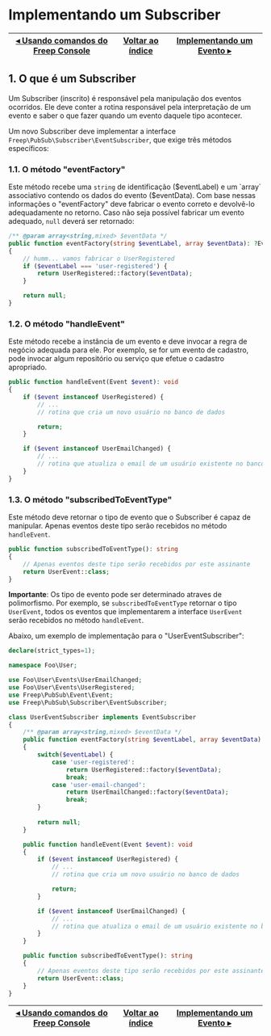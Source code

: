 # Implementando um Subscriber

[◂ Usando comandos do Freep Console](03-usando-comandos-freep-console.md) | [Voltar ao índice](indice.md) | [Implementando um Evento ▸](05-implementando-um-evento.md)
-- | -- | --

## 1. O que é um Subscriber

Um Subscriber (inscrito) é responsável pela manipulação dos eventos ocorridos. Ele deve conter a rotina responsável pela interpretação de um evento e saber o que fazer quando um evento daquele tipo acontecer.

Um novo Subscriber deve implementar a interface `Freep\PubSub\Subscriber\EventSubscriber`, que exige três métodos específicos:

### 1.1. O método "eventFactory"

Este método recebe uma `string` de identificação ($eventLabel) e um `array` associativo contendo os dados do evento ($eventData). Com base nessas informações o "eventFactory" deve fabricar o evento correto e devolvê-lo adequadamente no retorno. Caso não seja possível fabricar um evento adequado, `null` deverá ser retornado:

```php
/** @param array<string,mixed> $eventData */
public function eventFactory(string $eventLabel, array $eventData): ?Event
{
    // humm... vamos fabricar o UserRegistered
    if ($eventLabel === 'user-registered') { 
        return UserRegistered::factory($eventData);
    }

    return null;
}
```

### 1.2. O método "handleEvent"

Este método recebe a instância de um evento e deve invocar a regra de negócio adequada para ele. Por exemplo, se for um evento de cadastro, pode invocar algum repositório ou serviço que efetue o cadastro apropriado.

```php
public function handleEvent(Event $event): void
{
    if ($event instanceof UserRegistered) {
        // ...
        // rotina que cria um novo usuário no banco de dados

        return;
    }

    if ($event instanceof UserEmailChanged) {
        // ...
        // rotina que atualiza o email de um usuário existente no banco de dados
    }
}
```

### 1.3. O método "subscribedToEventType"

Este método deve retornar o tipo de evento que o Subscriber é capaz de manipular.
Apenas eventos deste tipo serão recebidos no método `handleEvent`.

```php
public function subscribedToEventType(): string
{
    // Apenas eventos deste tipo serão recebidos por este assinante
    return UserEvent::class;
}
```

**Importante**: Os tipo de evento pode ser determinado atraves de polimorfismo. Por exemplo, se `subscribedToEventType` retornar o tipo `UserEvent`, todos os eventos que implementarem a interface `UserEvent` serão recebidos no método `handleEvent`.

Abaixo, um exemplo de implementação para o "UserEventSubscriber":

```php
declare(strict_types=1);

namespace Foo\User;

use Foo\User\Events\UserEmailChanged;
use Foo\User\Events\UserRegistered;
use Freep\PubSub\Event\Event;
use Freep\PubSub\Subscriber\EventSubscriber;

class UserEventSubscriber implements EventSubscriber
{
    /** @param array<string,mixed> $eventData */
    public function eventFactory(string $eventLabel, array $eventData): ?Event
    {
        switch($eventLabel) {
            case 'user-registered':
                return UserRegistered::factory($eventData);
                break;
            case 'user-email-changed':
                return UserEmailChanged::factory($eventData);
                break;
        }
            
        return null;
    }

    public function handleEvent(Event $event): void
    {
        if ($event instanceof UserRegistered) {
            // ...
            // rotina que cria um novo usuário no banco de dados

            return;
        }

        if ($event instanceof UserEmailChanged) {
            // ...
            // rotina que atualiza o email de um usuário existente no banco de dados
        }
    }

    public function subscribedToEventType(): string
    {
        // Apenas eventos deste tipo serão recebidos por este assinante
        return UserEvent::class;
    }
}
```

[◂ Usando comandos do Freep Console](03-usando-comandos-freep-console.md) | [Voltar ao índice](indice.md) | [Implementando um Evento ▸](05-implementando-um-evento.md)
-- | -- | --

